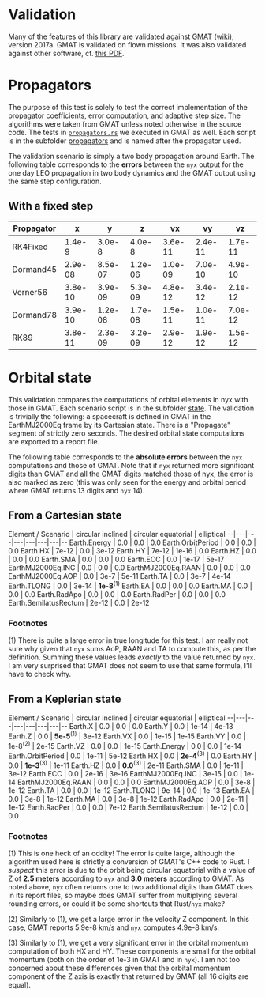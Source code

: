 # Validation
Many of the features of this library are validated against [GMAT](https://software.nasa.gov/software/GSC-17177-1) ([wiki](http://gmatcentral.org/display/GW/GMAT+Wiki+Home)), version 2017a.
GMAT is validated on flown missions. It was also validated against other software, cf. [this PDF](./tests/GMAT_scripts/GMAT_V&V_ProcessAndResults.pdf).

# Propagators
The purpose of this test is solely to test the correct implementation of the propagator coefficients, error computation, and adaptive step size. The algorithms were taken from GMAT unless noted otherwise in the source code.
The tests in [`propagators.rs`](./tests/propagators.rs) we executed in GMAT as well. Each script is in the subfolder [propagators](./tests/GMAT_scripts/propagators/) and is named after the propagator used.

The validation scenario is simply a two body propagation around Earth.
The following table corresponds to the **errors** between the `nyx` output for the one day LEO propagation in two body dynamics and the GMAT output using the same step configuration.

## With a fixed step

Propagator  | x | y | z | vx | vy |  vz
--|---|---|---|---|---|--
RK4Fixed  | 1.4e-9 | 3.0e-8 | 4.0e-8 | 3.6e-11 | 2.4e-11 | 1.7e-11
Dormand45  | 2.9e-08 | 8.5e-07 | 1.2e-06 | 1.0e-09 | 7.0e-10 | 4.9e-10
Verner56  | 3.8e-10 | 3.9e-09 | 5.3e-09 | 4.8e-12 | 3.4e-12 | 2.1e-12
Dormand78  | 3.9e-10 | 1.2e-08 | 1.7e-08 | 1.5e-11 | 1.0e-11 | 7.0e-12
RK89  | 3.8e-11 | 2.3e-09 | 3.2e-09 | 2.9e-12 | 1.9e-12 | 1.5e-12

# Orbital state
This validation compares the computations of orbital elements in nyx with those in GMAT. Each scenario script is in the subfolder [state](./tests/GMAT_scripts/state/).
The validation is trivially the following: a spacecraft is defined in GMAT in the EarthMJ2000Eq frame by its Cartesian state. There is a "Propagate" segment of strictly zero seconds. The desired orbital state computations are exported to a report file.

The following table corresponds to the **absolute errors** between the `nyx` computations and those of GMAT. Note that if `nyx` returned more significant digits than GMAT and all the GMAT digits matched those of nyx, the error is also marked as zero (this was only seen for the energy and orbital period where GMAT returns 13 digits and `nyx` 14).

## From a Cartesian state

Element / Scenario  | circular inclined  | circular equatorial  | elliptical
--|---|---|---|---|---|---|--
Earth.Energy  | 0.0 | 0.0 | 0.0
Earth.OrbitPeriod | 0.0 | 0.0 | 0.0
Earth.HX  | 7e-12  | 0.0 | 3e-12
Earth.HY  | 7e-12  | 1e-16 | 0.0
Earth.HZ  | 0.0  | 0.0 | 0.0
Earth.SMA  | 0.0  | 0.0 | 0.0
Earth.ECC  |  0.0 | 1e-17 | 5e-17
EarthMJ2000Eq.INC  | 0.0 | 0.0  | 0.0
EarthMJ2000Eq.RAAN  | 0.0  | 0.0  | 0.0
EarthMJ2000Eq.AOP  | 0.0 | 3e-7 | 5e-11
Earth.TA  | 0.0 | 3e-7 | 4e-14
Earth.TLONG | 0.0 | 3e-14 | **1e-8**<sup>(1)</sup>
Earth.EA | 0.0 | 0.0 | 0.0
Earth.MA | 0.0 | 0.0 | 0.0
Earth.RadApo | 0.0 | 0.0 | 0.0
Earth.RadPer | 0.0 | 0.0 | 0.0
Earth.SemilatusRectum | 2e-12 | 0.0 | 2e-12

### Footnotes
(1) There is quite a large error in true longitude for this test. I am really not sure why given that `nyx` sums AoP, RAAN and TA to compute this, as per the definition. Summing these values leads _exactly_ to the value returned by `nyx`. I am very surprised that GMAT does not seem to use that same formula, I'll have to check why.

## From a Keplerian state

Element / Scenario  | circular inclined  | circular equatorial  | elliptical
--|---|---|---|---|---|---|--
Earth.X  | 0.0 | 0.0 | 0.0
Earth.Y  | 0.0 | 1e-14 | 4e-13
Earth.Z  | 0.0 | **5e-5**<sup>(1)</sup> | 3e-12
Earth.VX  | 0.0 | 1e-15 | 1e-15
Earth.VY  | 0.0 | 1e-8<sup>(2)</sup> | 2e-15
Earth.VZ  | 0.0 | 0.0 | 1e-15
Earth.Energy  | 0.0 | 0.0 | 1e-14
Earth.OrbitPeriod | 0.0 | 1e-11 | 5e-12
Earth.HX  | 0.0 | **2e-4**<sup>(3)</sup> | 0.0
Earth.HY  | 0.0 | **1e-3**<sup>(3)</sup> | 1e-11
Earth.HZ  | 0.0 | **0.0**<sup>(3)</sup> | 2e-11
Earth.SMA  | 0.0 | 1e-11 | 3e-12
Earth.ECC  | 0.0 | 2e-16 | 3e-16
EarthMJ2000Eq.INC | 3e-15 | 0.0 | 1e-14
EarthMJ2000Eq.RAAN | 0.0 | 0.0 | 0.0
EarthMJ2000Eq.AOP | 0.0 | 3e-8 | 1e-12
Earth.TA  | 0.0 | 0.0 | 1e-12
Earth.TLONG | 9e-14 | 0.0 | 1e-13
Earth.EA | 0.0 | 3e-8 | 1e-12
Earth.MA | 0.0 | 3e-8 | 1e-12
Earth.RadApo | 0.0 | 2e-11 | 1e-12
Earth.RadPer | 0.0 | 0.0 | 7e-12
Earth.SemilatusRectum | 1e-12 | 0.0 | 0.0

### Footnotes
(1) This is one heck of an oddity! The error is quite large, although the algorithm used here is strictly a conversion of GMAT's C++ code to Rust. I _suspect_ this error is due to the orbit being circular equatorial with a value of Z of **2.5 meters** according to `nyx` and **3.0 meters** according to GMAT. As noted above, `nyx` often returns one to two additional digits than GMAT does in its report files, so maybe does GMAT suffer from multiplying several rounding errors, or could it be some shortcuts that Rust/`nyx` make?

(2) Similarly to (1), we get a large error in the velocity Z component. In this case, GMAT reports 5.9e-8 km/s and `nyx` computes 4.9e-8 km/s.

(3) Similarly to (1), we get a very significant error in the orbital momentum computation of both HX and HY. These components are small for the orbital momentum (both on the order of 1e-3 in GMAT and in `nyx`). I am not too concerned about these differences given that the orbital momentum component of the Z axis is exactly that returned by GMAT (all 16 digits are equal).
